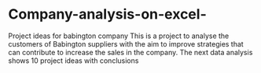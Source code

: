 # Company-analysis-on-excel-
Project ideas for babington company 
This is a project to analyse the customers of Babington suppliers with the aim to improve strategies that can contribute to increase the sales in the company. The next data analysis shows 10 project ideas with conclusions 
